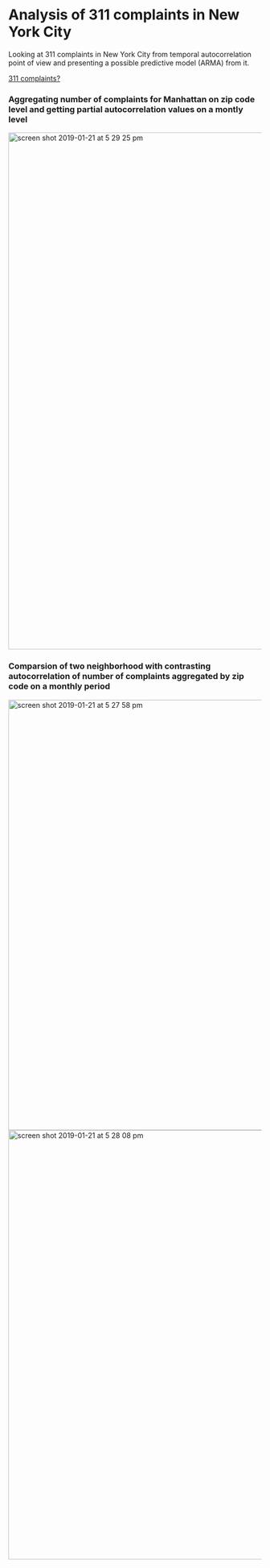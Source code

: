 # Analysis of 311 complaints in New York City

Looking at 311 complaints in New York City from temporal autocorrelation point of view and presenting a possible predictive model (ARMA) from it.

[311 complaints?](https://www1.nyc.gov/311/)

### Aggregating number of complaints for Manhattan on zip code level and getting partial autocorrelation values on a montly level

<img width="1027" alt="screen shot 2019-01-21 at 5 29 25 pm" src="https://user-images.githubusercontent.com/24549241/51502022-28ec6800-1da2-11e9-95c4-95020fdc726d.png">


### Comparsion of two neighborhood with contrasting autocorrelation of number of complaints aggregated by zip code on a monthly period

<img width="855" alt="screen shot 2019-01-21 at 5 27 58 pm" src="https://user-images.githubusercontent.com/24549241/51502030-30ac0c80-1da2-11e9-8c46-81cb51338898.png">

<img width="853" alt="screen shot 2019-01-21 at 5 28 08 pm" src="https://user-images.githubusercontent.com/24549241/51502032-36095700-1da2-11e9-95ab-6315520ce095.png">
